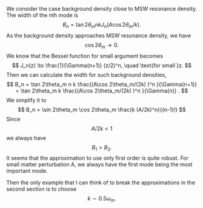 We consider the case background density close to MSW resonance density. The width of the nth mode is
$$
B_n = \tan 2\theta_m n k J_n(A\cos 2\theta_m/k).
$$
As the background density approaches MSW resonance density, we have
$$
\cos 2\theta_m \to 0.
$$
We know that the Bessel function for small argument becomes
$$
J_n(z) \to \frac{1}{\Gamma(n+1)} (z/2)^n, \quad \text{for small }z.
$$
Then we can calculate the width for such background densities,
$$
B_n = \tan 2\theta_m n k \frac{(A\cos 2\theta_m/(2k) )^n }{\Gamma(n+1)} = \tan 2\theta_m  k \frac{(A\cos 2\theta_m/(2k) )^n }{\Gamma(n)} .
$$
We simplify it to
$$
B_n = \sin 2\theta_m \cos 2\theta_m \frac{k (A/2k)^n}{(n-1)!}
$$
Since
$$
A/2k <1
$$
we always have 
$$
B_1>B_2.
$$
It seems that the approximation to use only first order is quite robust. For small matter perturbation A, we always have the first mode being the most important mode.

Then the only example that I can think of to break the approximations in the second section is to choose 
$$
k\sim 0.5\omega_{m}.
$$


















